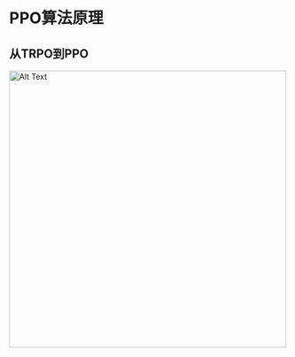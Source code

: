 # PPO算法原理
## 从TRPO到PPO
<img src="https://github.com/linqing-Hu/RL/assets/71860243/04502242-70ca-4cec-b313-8e52fec14ce6" alt="Alt Text" width="500">
